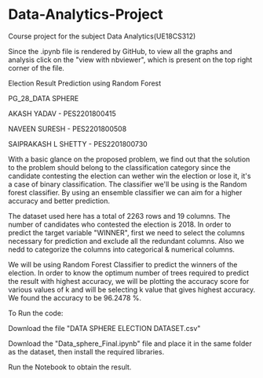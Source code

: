 # Data-Analytics-Project
Course project for the subject Data Analytics(UE18CS312)

Since the .ipynb file is rendered by GitHub, to view all the graphs and analysis click on the "view with nbviewer", which is present on the top right corner of the file.

Election Result Prediction using Random Forest

PG_28_DATA SPHERE

AKASH YADAV         - PES2201800415

NAVEEN SURESH       - PES2201800508

SAIPRAKASH L SHETTY - PES2201800730

With a basic glance on the proposed problem, we find out that the solution to the problem should belong to the classification category since the candidate contesting the election can wether win the election or lose it, it's a case of binary classification. The classifier we'll be using is the Random forest classifier. By using an ensemble classifier we can aim for a higher accuracy and better prediction.

The dataset used here has a total of 2263 rows and 19 columns. The number of candidates who contested the election is 2018.
In order to predict the target variable "WINNER", first we need to select the columns necessary for prediction and exclude all the redundant columns. Also we nedd to categorize the columns into categorical & numerical columns.

We will be using Random Forest Classifier to predict the winners of the election. In order to know the optimum number of trees required to predict the result with highest accuracy, we will be plotting the accuracy score for various values of k and will be selecting k value that gives highest accuracy.
We found the accuracy to be 96.2478 %. 

To Run the code:

Download the file "DATA SPHERE ELECTION DATASET.csv"

Download the "Data_sphere_Final.ipynb" file and place it in the same folder as the dataset, then install the required libraries.

Run the Notebook to obtain the result.
